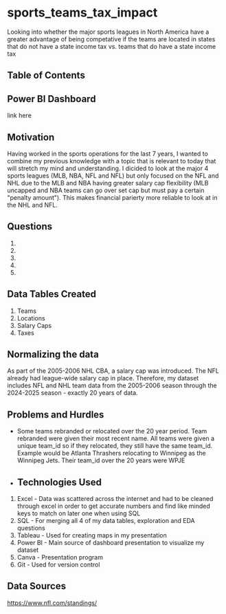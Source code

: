 # sports_teams_tax_impact
Looking into whether the major sports leagues in North America have a greater advantage of being competative if the teams are located in states that do not have a state income tax vs. teams that do have a state income tax 

## Table of Contents








## Power BI Dashboard
link here

## Motivation
Having worked in the sports operations for the last 7 years, I wanted to combine my previous knowledge with a topic that is relevant to today that will stretch my mind and understanding. I dicided to look at the major 4 sports leagues (MLB, NBA, NFL and NFL) but only focused on the NFL and NHL due to the MLB and NBA having greater salary cap flexibility (MLB uncapped and NBA teams can go over set cap but must pay a certain "penalty amount"). This makes financial parierty more reliable to look at in the NHL and NFL.

## Questions
1. 
2.
3.
4.
5.


## Data Tables Created
1. Teams
2. Locations
3. Salary Caps
4. Taxes

## Normalizing the data
As part of the 2005-2006 NHL CBA, a salary cap was introduced. The NFL already had league-wide salary cap in place. Therefore, my dataset includes NFL and NHL team data from the 2005-2006 season through the 2024-2025 season - exactly 20 years of data. 


## Problems and Hurdles
- Some teams rebranded or relocated over the 20 year period. Team rebranded were given their most recent name. All teams were given a unique team_id so if they relocated, they still have the same team_id. Example would be Atlanta Thrashers relocating to Winnipeg as the Winnipeg Jets. Their team_id over the 20 years were WPJE

- ## Technologies Used
1. Excel - Data was scattered across the internet and had to be cleaned through excel in order to get accurate numbers and find like minded keys to match on later one when using SQL
2. SQL - For merging all 4 of my data tables, exploration and EDA questions
3. Tableau - Used for creating maps in my presentation
4. Power BI - Main source of dashboard presentation to visualize my dataset
5. Canva - Presentation program
6. Git - Used for version control

## Data Sources
https://www.nfl.com/standings/
